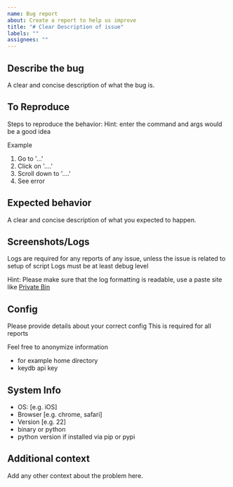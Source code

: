 ```yaml
---
name: Bug report
about: Create a report to help us improve
title: "# Clear Description of issue"
labels: ""
assignees: ""
---
```


<!---
Issues pertaining to the script not working
Must have a log file and config, otherwhise they will be closed

You may submit tickets privately on discord
In other cases a log and config may be helpful
-->

## Describe the bug

A clear and concise description of what the bug is.

## To Reproduce

Steps to reproduce the behavior:
Hint: enter the command and args would be a good idea

Example

1. Go to '...'
2. Click on '....'
3. Scroll down to '....'
4. See error

## Expected behavior

A clear and concise description of what you expected to happen.

## Screenshots/Logs

Logs are required for any reports of any issue, unless the issue is related to setup of script
Logs must be at least debug level

Hint: Please make sure that the log formatting is readable, use a paste site
like
[Private Bin](https://privatebin.io/)

## Config

Please provide details about your correct config
This is required for all reports

Feel free to anonymize information

- for example home directory
- keydb api key

## System Info

- OS: [e.g. iOS]
- Browser [e.g. chrome, safari]
- Version [e.g. 22]
- binary or python
- python version if installed via pip or pypi

## Additional context

Add any other context about the problem here.
